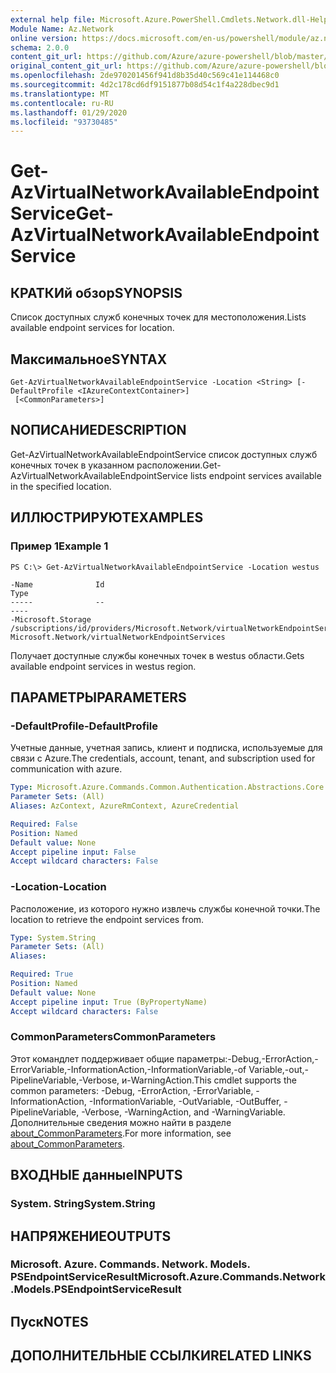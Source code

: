 ```yaml
---
external help file: Microsoft.Azure.PowerShell.Cmdlets.Network.dll-Help.xml
Module Name: Az.Network
online version: https://docs.microsoft.com/en-us/powershell/module/az.network/get-azvirtualnetworkavailableendpointservice
schema: 2.0.0
content_git_url: https://github.com/Azure/azure-powershell/blob/master/src/Network/Network/help/Get-AzVirtualNetworkAvailableEndpointService.md
original_content_git_url: https://github.com/Azure/azure-powershell/blob/master/src/Network/Network/help/Get-AzVirtualNetworkAvailableEndpointService.md
ms.openlocfilehash: 2de970201456f941d8b35d40c569c41e114468c0
ms.sourcegitcommit: 4d2c178cd6df9151877b08d54c1f4a228dbec9d1
ms.translationtype: MT
ms.contentlocale: ru-RU
ms.lasthandoff: 01/29/2020
ms.locfileid: "93730485"
---
```

# <span data-ttu-id="9f4d2-101">Get-AzVirtualNetworkAvailableEndpointService</span><span class="sxs-lookup"><span data-stu-id="9f4d2-101">Get-AzVirtualNetworkAvailableEndpointService</span></span>

## <span data-ttu-id="9f4d2-102">КРАТКИй обзор</span><span class="sxs-lookup"><span data-stu-id="9f4d2-102">SYNOPSIS</span></span>
<span data-ttu-id="9f4d2-103">Список доступных служб конечных точек для местоположения.</span><span class="sxs-lookup"><span data-stu-id="9f4d2-103">Lists available endpoint services for location.</span></span>

## <span data-ttu-id="9f4d2-104">Максимальное</span><span class="sxs-lookup"><span data-stu-id="9f4d2-104">SYNTAX</span></span>

```
Get-AzVirtualNetworkAvailableEndpointService -Location <String> [-DefaultProfile <IAzureContextContainer>]
 [<CommonParameters>]
```

## <span data-ttu-id="9f4d2-105">NОПИСАНИЕ</span><span class="sxs-lookup"><span data-stu-id="9f4d2-105">DESCRIPTION</span></span>
<span data-ttu-id="9f4d2-106">Get-AzVirtualNetworkAvailableEndpointService список доступных служб конечных точек в указанном расположении.</span><span class="sxs-lookup"><span data-stu-id="9f4d2-106">Get-AzVirtualNetworkAvailableEndpointService lists endpoint services available in the specified location.</span></span>

## <span data-ttu-id="9f4d2-107">ИЛЛЮСТРИРУЮТ</span><span class="sxs-lookup"><span data-stu-id="9f4d2-107">EXAMPLES</span></span>

### <span data-ttu-id="9f4d2-108">Пример 1</span><span class="sxs-lookup"><span data-stu-id="9f4d2-108">Example 1</span></span>
```
PS C:\> Get-AzVirtualNetworkAvailableEndpointService -Location westus

-Name              Id                                                                                             Type
-----              --                                                                                             ----
-Microsoft.Storage /subscriptions/id/providers/Microsoft.Network/virtualNetworkEndpointServices/Microsoft.Storage Microsoft.Network/virtualNetworkEndpointServices
```

<span data-ttu-id="9f4d2-109">Получает доступные службы конечных точек в westus области.</span><span class="sxs-lookup"><span data-stu-id="9f4d2-109">Gets available endpoint services in westus region.</span></span>

## <span data-ttu-id="9f4d2-110">ПАРАМЕТРЫ</span><span class="sxs-lookup"><span data-stu-id="9f4d2-110">PARAMETERS</span></span>

### <span data-ttu-id="9f4d2-111">-DefaultProfile</span><span class="sxs-lookup"><span data-stu-id="9f4d2-111">-DefaultProfile</span></span>
<span data-ttu-id="9f4d2-112">Учетные данные, учетная запись, клиент и подписка, используемые для связи с Azure.</span><span class="sxs-lookup"><span data-stu-id="9f4d2-112">The credentials, account, tenant, and subscription used for communication with azure.</span></span>

```yaml
Type: Microsoft.Azure.Commands.Common.Authentication.Abstractions.Core.IAzureContextContainer
Parameter Sets: (All)
Aliases: AzContext, AzureRmContext, AzureCredential

Required: False
Position: Named
Default value: None
Accept pipeline input: False
Accept wildcard characters: False
```

### <span data-ttu-id="9f4d2-113">-Location</span><span class="sxs-lookup"><span data-stu-id="9f4d2-113">-Location</span></span>
<span data-ttu-id="9f4d2-114">Расположение, из которого нужно извлечь службы конечной точки.</span><span class="sxs-lookup"><span data-stu-id="9f4d2-114">The location to retrieve the endpoint services from.</span></span>

```yaml
Type: System.String
Parameter Sets: (All)
Aliases:

Required: True
Position: Named
Default value: None
Accept pipeline input: True (ByPropertyName)
Accept wildcard characters: False
```

### <span data-ttu-id="9f4d2-115">CommonParameters</span><span class="sxs-lookup"><span data-stu-id="9f4d2-115">CommonParameters</span></span>
<span data-ttu-id="9f4d2-116">Этот командлет поддерживает общие параметры:-Debug,-ErrorAction,-ErrorVariable,-InformationAction,-InformationVariable,-of Variable,-out,-PipelineVariable,-Verbose, и-WarningAction.</span><span class="sxs-lookup"><span data-stu-id="9f4d2-116">This cmdlet supports the common parameters: -Debug, -ErrorAction, -ErrorVariable, -InformationAction, -InformationVariable, -OutVariable, -OutBuffer, -PipelineVariable, -Verbose, -WarningAction, and -WarningVariable.</span></span> <span data-ttu-id="9f4d2-117">Дополнительные сведения можно найти в разделе [about_CommonParameters](https://go.microsoft.com/fwlink/?LinkID=113216).</span><span class="sxs-lookup"><span data-stu-id="9f4d2-117">For more information, see [about_CommonParameters](https://go.microsoft.com/fwlink/?LinkID=113216).</span></span>

## <span data-ttu-id="9f4d2-118">ВХОДНЫЕ данные</span><span class="sxs-lookup"><span data-stu-id="9f4d2-118">INPUTS</span></span>

### <span data-ttu-id="9f4d2-119">System. String</span><span class="sxs-lookup"><span data-stu-id="9f4d2-119">System.String</span></span>

## <span data-ttu-id="9f4d2-120">НАПРЯЖЕНИЕ</span><span class="sxs-lookup"><span data-stu-id="9f4d2-120">OUTPUTS</span></span>

### <span data-ttu-id="9f4d2-121">Microsoft. Azure. Commands. Network. Models. PSEndpointServiceResult</span><span class="sxs-lookup"><span data-stu-id="9f4d2-121">Microsoft.Azure.Commands.Network.Models.PSEndpointServiceResult</span></span>

## <span data-ttu-id="9f4d2-122">Пуск</span><span class="sxs-lookup"><span data-stu-id="9f4d2-122">NOTES</span></span>

## <span data-ttu-id="9f4d2-123">ДОПОЛНИТЕЛЬНЫЕ ССЫЛКИ</span><span class="sxs-lookup"><span data-stu-id="9f4d2-123">RELATED LINKS</span></span>
